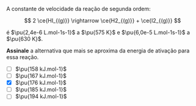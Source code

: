 A constante de velocidade da reação de segunda ordem:

$$
2 \ce{HI_{(g)}} \rightarrow \ce{H2_{(g)}} + \ce{I2_{(g)}}
$$

é $\pu{2,4e-6 L.mol-1s-1}$ a $\pu{575 K}$ e $\pu{6,0e-5 L.mol-1s-1}$ a $\pu{630 K}$.

**Assinale** a alternativa que mais se aproxima da energia de ativação para essa reação.

- [ ] $\pu{158 kJ.mol-1}$
- [ ] $\pu{167 kJ.mol-1}$
- [x] $\pu{176 kJ.mol-1}$
- [ ] $\pu{185 kJ.mol-1}$
- [ ] $\pu{194 kJ.mol-1}$
